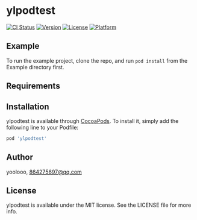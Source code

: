 # ylpodtest

[![CI Status](https://img.shields.io/travis/yoolooo/ylpodtest.svg?style=flat)](https://travis-ci.org/yoolooo/ylpodtest)
[![Version](https://img.shields.io/cocoapods/v/ylpodtest.svg?style=flat)](https://cocoapods.org/pods/ylpodtest)
[![License](https://img.shields.io/cocoapods/l/ylpodtest.svg?style=flat)](https://cocoapods.org/pods/ylpodtest)
[![Platform](https://img.shields.io/cocoapods/p/ylpodtest.svg?style=flat)](https://cocoapods.org/pods/ylpodtest)

## Example

To run the example project, clone the repo, and run `pod install` from the Example directory first.

## Requirements

## Installation

ylpodtest is available through [CocoaPods](https://cocoapods.org). To install
it, simply add the following line to your Podfile:

```ruby
pod 'ylpodtest'
```

## Author

yoolooo, 864275697@qq.com

## License

ylpodtest is available under the MIT license. See the LICENSE file for more info.
